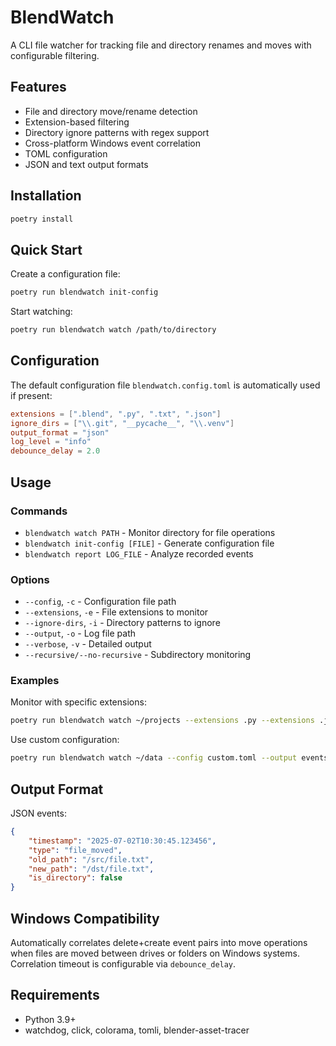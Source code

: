 # BlendWatch

A CLI file watcher for tracking file and directory renames and moves with configurable filtering.

## Features

- File and directory move/rename detection
- Extension-based filtering
- Directory ignore patterns with regex support
- Cross-platform Windows event correlation
- TOML configuration
- JSON and text output formats

## Installation

```bash
poetry install
```

## Quick Start

Create a configuration file:

```bash
poetry run blendwatch init-config
```

Start watching:

```bash
poetry run blendwatch watch /path/to/directory
```

## Configuration

The default configuration file `blendwatch.config.toml` is automatically used if present:

```toml
extensions = [".blend", ".py", ".txt", ".json"]
ignore_dirs = ["\\.git", "__pycache__", "\\.venv"]
output_format = "json"
log_level = "info"
debounce_delay = 2.0
```

## Usage

### Commands

- `blendwatch watch PATH` - Monitor directory for file operations
- `blendwatch init-config [FILE]` - Generate configuration file
- `blendwatch report LOG_FILE` - Analyze recorded events

### Options

- `--config`, `-c` - Configuration file path
- `--extensions`, `-e` - File extensions to monitor
- `--ignore-dirs`, `-i` - Directory patterns to ignore
- `--output`, `-o` - Log file path
- `--verbose`, `-v` - Detailed output
- `--recursive/--no-recursive` - Subdirectory monitoring

### Examples

Monitor with specific extensions:

```bash
poetry run blendwatch watch ~/projects --extensions .py --extensions .js
```

Use custom configuration:

```bash
poetry run blendwatch watch ~/data --config custom.toml --output events.log
```

## Output Format

JSON events:

```json
{
	"timestamp": "2025-07-02T10:30:45.123456",
	"type": "file_moved",
	"old_path": "/src/file.txt",
	"new_path": "/dst/file.txt",
	"is_directory": false
}
```

## Windows Compatibility

Automatically correlates delete+create event pairs into move operations when files are moved between drives or folders on Windows systems. Correlation timeout is configurable via `debounce_delay`.

## Requirements

- Python 3.9+
- watchdog, click, colorama, tomli, blender-asset-tracer
